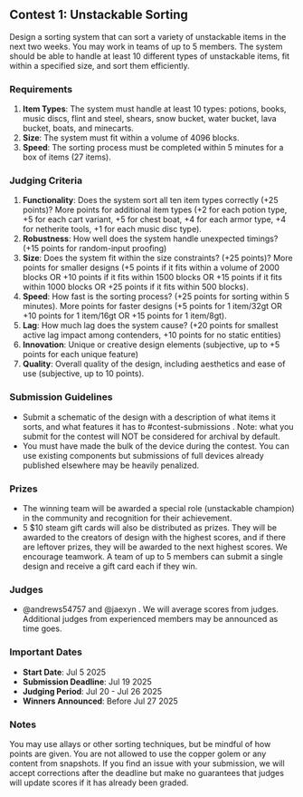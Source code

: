 ## Contest 1: Unstackable Sorting
Design a sorting system that can sort a variety of unstackable items in the next two weeks. You may work in teams of up to 5 members. The system should be able to handle at least 10 different types of unstackable items, fit within a specified size, and sort them efficiently.

### Requirements
1. **Item Types**: The system must handle at least 10 types: potions, books, music discs, flint and steel, shears, snow bucket, water bucket, lava bucket, boats, and minecarts.
2. **Size**: The system must fit within a volume of 4096 blocks.
3. **Speed**: The sorting process must be completed within 5 minutes for a box of items (27 items).

### Judging Criteria
1. **Functionality**: Does the system sort all ten item types correctly (+25 points)? More points for additional item types (+2 for each potion type, +5 for each cart variant, +5 for chest boat, +4 for each armor type, +4 for netherite tools, +1 for each music disc type). 
2. **Robustness**: How well does the system handle unexpected timings? (+15 points for random-input proofing)
3. **Size**: Does the system fit within the size constraints? (+25 points)? More points for smaller designs (+5 points if it fits within a volume of 2000 blocks OR +10 points if it fits within 1500 blocks OR +15 points if it fits within 1000 blocks OR +25 points if it fits within 500 blocks).
4. **Speed**: How fast is the sorting process? (+25 points for sorting within 5 minutes). More points for faster designs (+5 points for 1 item/32gt OR +10 points for 1 item/16gt OR +15 points for 1 item/8gt).
5. **Lag**: How much lag does the system cause? (+20 points for smallest active lag impact among contenders, +10 points for no static entities)
6. **Innovation**: Unique or creative design elements (subjective, up to +5 points for each unique feature)
7. **Quality**: Overall quality of the design, including aesthetics and ease of use (subjective, up to 10 points).

### Submission Guidelines
- Submit a schematic of the design with a description of what items it sorts, and what features it has to #contest-submissions . Note: what you submit for the contest will NOT be considered for archival by default.
- You must have made the bulk of the device during the contest. You can use existing components but submissions of full devices already published elsewhere may be heavily penalized.

### Prizes
- The winning team will be awarded a special role (unstackable champion) in the community and recognition for their achievement.
- 5 $10 steam gift cards will also be distributed as prizes. They will be awarded to the creators of design with the highest scores, and if there are leftover prizes, they will be awarded to the next highest scores. We encourage teamwork. A team of up to 5 members can submit a single design and receive a gift card each if they win.

### Judges
- @andrews54757 and @jaexyn . We will average scores from judges. Additional judges from experienced members may be announced as time goes.

### Important Dates
- **Start Date**: Jul 5 2025
- **Submission Deadline**: Jul 19 2025
- **Judging Period**: Jul 20 - Jul 26 2025
- **Winners Announced**: Before Jul 27 2025

### Notes
You may use allays or other sorting techniques, but be mindful of how points are given. You are not allowed to use the copper golem or any content from snapshots. If you find an issue with your submission, we will accept corrections after the deadline but make no guarantees that judges will update scores if it has already been graded.
